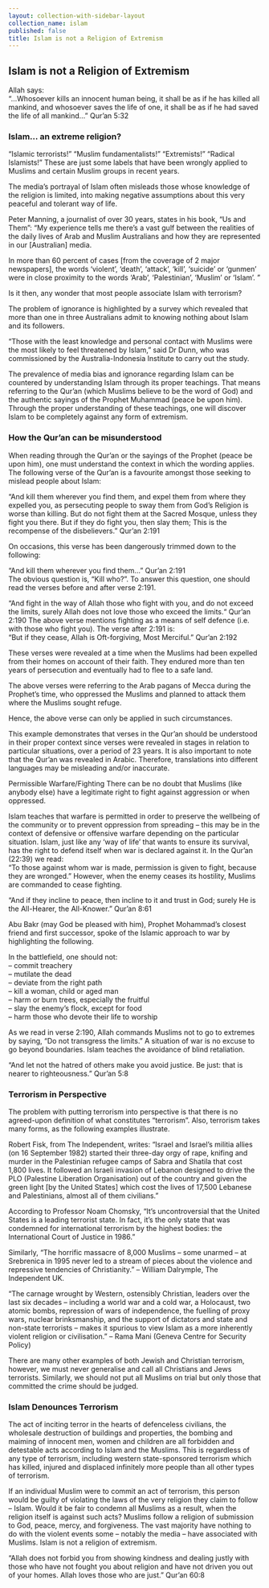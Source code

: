```yaml
---
layout: collection-with-sidebar-layout
collection_name: islam
published: false
title: Islam is not a Religion of Extremism
---
```

## Islam is not a Religion of Extremism
Allah says:  
“…Whosoever kills an innocent human being, it shall be as if he has killed all mankind, and whosoever saves the life of one, it shall be as if he had saved the life of all mankind…” Qur’an 5:32

### Islam… an extreme religion?
“Islamic terrorists!” “Muslim fundamentalists!” “Extremists!” “Radical Islamists!” These are just some labels that have been wrongly applied to Muslims and certain Muslim groups in recent years.

The media’s portrayal of Islam often misleads those whose knowledge of the religion is limited, into making negative assumptions about this very peaceful and tolerant way of life.

Peter Manning, a journalist of over 30 years, states in his book, “Us and Them”: “My experience tells me there’s a vast gulf between the realities of the daily lives of Arab and Muslim Australians and how they are represented in our [Australian] media.

In more than 60 percent of cases [from the coverage of 2 major newspapers], the words ‘violent’, ‘death’, ‘attack’, ‘kill’, ‘suicide’ or ‘gunmen’ were in close proximity to the words ‘Arab’, ‘Palestinian’, ‘Muslim’ or ‘Islam’. ”

Is it then, any wonder that most people associate Islam with terrorism?

The problem of ignorance is highlighted by a survey which revealed that more than one in three Australians admit to knowing nothing about Islam and its followers.

“Those with the least knowledge and personal contact with Muslims were the most likely to feel threatened by Islam,” said Dr Dunn, who was commissioned by the Australia-Indonesia Institute to carry out the study.

The prevalence of media bias and ignorance regarding Islam can be countered by understanding Islam through its proper teachings. That means referring to the Qur’an (which Muslims believe to be the word of God) and the authentic sayings of the Prophet Muhammad (peace be upon him). Through the proper understanding of these teachings, one will discover Islam to be completely against any form of extremism.

### How the Qur’an can be misunderstood
When reading through the Qur’an or the sayings of the Prophet (peace be upon him), one must understand the context in which the wording applies. The following verse of the Qur’an is a favourite amongst those seeking to mislead people about Islam:

“And kill them wherever you find them, and expel them from where they expelled you, as persecuting people to sway them from God’s Religion is worse than killing. But do not fight them at the Sacred Mosque, unless they fight you there. But if they do fight you, then slay them; This is the recompense of the disbelievers.” Qur’an 2:191

On occasions, this verse has been dangerously trimmed down to the following:

“And kill them wherever you find them…” Qur’an 2:191  
The obvious question is, “Kill who?”. To answer this question, one should read the verses before and after verse 2:191.

“And fight in the way of Allah those who fight with you, and do not exceed the limits, surely Allah does not love those who exceed the limits.“ Qur’an 2:190
The above verse mentions fighting as a means of self defence (i.e. with those who fight you). The verse after 2:191 is:  
“But if they cease, Allah is Oft-forgiving, Most Merciful.” Qur’an 2:192

These verses were revealed at a time when the Muslims had been expelled from their homes on account of their faith. They endured more than ten years of persecution and eventually had to flee to a safe land.

The above verses were referring to the Arab pagans of Mecca during the Prophet’s time, who oppressed the Muslims and planned to attack them where the Muslims sought refuge.

Hence, the above verse can only be applied in such circumstances.

This example demonstrates that verses in the Qur’an should be understood in their proper context since verses were revealed in stages in relation to particular situations, over a period of 23 years. It is also important to note that the Qur’an was revealed in Arabic. Therefore, translations into different languages may be misleading and/or inaccurate.

Permissible Warfare/Fighting
There can be no doubt that Muslims (like anybody else) have a legitimate right to fight against aggression or when oppressed.

Islam teaches that warfare is permitted in order to preserve the wellbeing of the community or to prevent oppression from spreading – this may be in the context of defensive or offensive warfare depending on the particular situation. Islam, just like any ‘way of life’ that wants to ensure its survival, has the right to defend itself when war is declared against it. In the Qur’an (22:39) we read:  
“To those against whom war is made, permission is given to fight, because they are wronged.”
However, when the enemy ceases its hostility, Muslims are commanded to cease fighting.

“And if they incline to peace, then incline to it and trust in God; surely He is the All-Hearer, the All-Knower.” Qur’an 8:61

Abu Bakr (may God be pleased with him), Prophet Mohammad’s closest friend and first successor, spoke of the Islamic approach to war by highlighting the following.

In the battlefield, one should not:  
– commit treachery  
– mutilate the dead  
– deviate from the right path  
– kill a woman, child or aged man  
– harm or burn trees, especially the fruitful  
– slay the enemy’s flock, except for food  
– harm those who devote their life to worship

As we read in verse 2:190, Allah commands Muslims not to go to extremes by saying, “Do not transgress the limits.” A situation of war is no excuse to go beyond boundaries. Islam teaches the avoidance of blind retaliation.

“And let not the hatred of others make you avoid justice. Be just: that is nearer to righteousness.” Qur’an 5:8

### Terrorism in Perspective
The problem with putting terrorism into perspective is that there is no agreed-upon definition of what constitutes “terrorism”. Also, terrorism takes many forms, as the following examples illustrate.

Robert Fisk, from The Independent, writes: “Israel and Israel’s militia allies (on 16 September 1982) started their three-day orgy of rape, knifing and murder in the Palestinian refugee camps of Sabra and Shatila that cost 1,800 lives. It followed an Israeli invasion of Lebanon designed to drive the PLO (Palestine Liberation Organisation) out of the country and given the green light [by the United States] which cost the lives of 17,500 Lebanese and Palestinians, almost all of them civilians.”

According to Professor Noam Chomsky, “It’s uncontroversial that the United States is a leading terrorist state. In fact, it’s the only state that was condemned for international terrorism by the highest bodies: the International Court of Justice in 1986.”

Similarly, “The horrific massacre of 8,000 Muslims – some unarmed – at Srebrenica in 1995 never led to a stream of pieces about the violence and repressive tendencies of Christianity.” – William Dalrymple, The Independent UK.

“The carnage wrought by Western, ostensibly Christian, leaders over the last six decades – including a world war and a cold war, a Holocaust, two atomic bombs, repression of wars of independence, the fuelling of proxy wars, nuclear brinksmanship, and the support of dictators and state and non-state terrorists – makes it spurious to view Islam as a more inherently violent religion or civilisation.” – Rama Mani (Geneva Centre for Security Policy)

There are many other examples of both Jewish and Christian terrorism, however, we must never generalise and call all Christians and Jews terrorists. Similarly, we should not put all Muslims on trial but only those that committed the crime should be judged.

### Islam Denounces Terrorism
The act of inciting terror in the hearts of defenceless civilians, the wholesale destruction of buildings and properties, the bombing and maiming of innocent men, women and children are all forbidden and detestable acts according to Islam and the Muslims. This is regardless of any type of terrorism, including western state-sponsored terrorism which has killed, injured and displaced infinitely more people than all other types of terrorism.

If an individual Muslim were to commit an act of terrorism, this person would be guilty of violating the laws of the very religion they claim to follow – Islam. Would it be fair to condemn all Muslims as a result, when the religion itself is against such acts? Muslims follow a religion of submission to God, peace, mercy, and forgiveness. The vast majority have nothing to do with the violent events some – notably the media – have associated with Muslims. Islam is not a religion of extremism.

“Allah does not forbid you from showing kindness and dealing justly with those who have not fought you about religion and have not driven you out of your homes. Allah loves those who are just.” Qur’an 60:8

